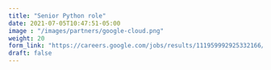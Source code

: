 ```yaml
---
title: "Senior Python role"
date: 2021-07-05T10:47:51-05:00
image : "/images/partners/google-cloud.png"
weight: 20
form_link: "https://careers.google.com/jobs/results/111959992925332166/"
draft: false
---
```


